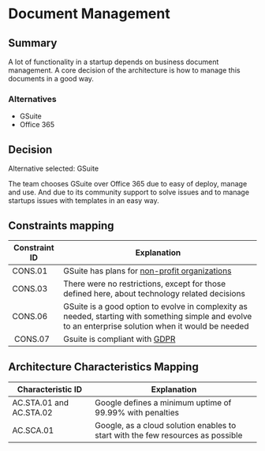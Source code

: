 # Document Management

## Summary

A lot of functionality in a startup depends on business document management. A core decision of the architecture is how to manage this documents in a good way.

### Alternatives

- GSuite
- Office 365

## Decision 

Alternative selected: GSuite

The team chooses GSuite over Office 365 due to easy of deploy, manage and use. And due to its community support to solve issues and to manage startups issues with templates in an easy way.

## Constraints mapping

| Constraint ID | Explanation |
| ------------- | ----------- |
| CONS.01 | GSuite has plans for [non-profit organizations](https://www.google.com/nonprofits/) |
| CONS.03 | There were no restrictions, except for those defined here, about technology related decisions |
| CONS.06 | GSuite is a good option to evolve in complexity as needed, starting with something simple and evolve to an enterprise solution when it would be needed |
| CONS.07 | Gsuite is compliant with [GDPR](https://cloud.google.com/privacy/gdpr) |

## Architecture Characteristics Mapping

| Characteristic ID | Explanation |
| ------------- | ----------- |
| AC.STA.01 and AC.STA.02 | Google defines a minimum uptime of 99.99% with penalties |
| AC.SCA.01 | Google, as a cloud solution enables to start with the few resources as possible |